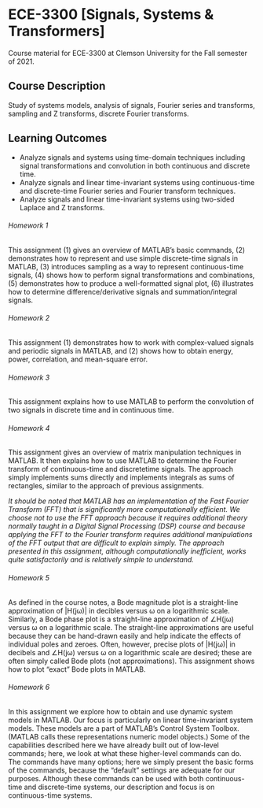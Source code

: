 # ECE-3300 [Signals, Systems & Transformers]
Course material for ECE-3300 at Clemson University for the Fall semester of 2021.

## Course Description
Study of systems models, analysis of signals, Fourier series and transforms, sampling and Z transforms, discrete Fourier transforms.

## Learning Outcomes
- Analyze signals and systems using time-domain techniques including signal transformations and convolution in both continuous and discrete time.
- Analyze signals and linear time-invariant systems using continuous-time and discrete-time Fourier series and Fourier transform techniques.
- Analyze signals and linear time-invariant systems using two-sided Laplace and Z transforms. 

###### Homework 1
This assignment (1) gives an overview of MATLAB’s basic commands, (2) demonstrates how to represent and use simple discrete-time signals in MATLAB, (3) introduces sampling as a way to represent continuous-time signals, (4) shows how to perform signal transformations and combinations, (5) demonstrates how to produce a well-formatted signal plot, (6) illustrates how to determine difference/derivative signals and summation/integral signals.

###### Homework 2
This assignment (1) demonstrates how to work with complex-valued signals and periodic signals in MATLAB, and (2) shows how to obtain energy, power, correlation, and mean-square error.

###### Homework 3
This assignment explains how to use MATLAB to perform the convolution of two signals in discrete time and in continuous time.

###### Homework 4
This assignment gives an overview of matrix manipulation techniques in MATLAB. It then explains how to use MATLAB to determine the Fourier transform of continuous-time and discretetime signals. The approach simply implements sums directly and implements integrals as sums
of rectangles, similar to the approach of previous assignments.

*It should be noted that MATLAB has an implementation of the Fast Fourier Transform (FFT) that is significantly more computationally efficient. We choose not to use the FFT approach because it requires additional theory normally taught in a Digital Signal Processing (DSP) course and because applying the FFT to the Fourier transform requires additional manipulations of the FFT output that are difficult to explain simply. The approach presented in this assignment, although computationally inefficient, works quite satisfactorily and is relatively simple to understand.*

###### Homework 5
As defined in the course notes, a Bode magnitude plot is a straight-line approximation of |H(jω)| in decibles versus ω on a logarithmic scale. Similarly, a Bode phase plot is a straight-line approximation of ∠H(jω) versus ω on a logarithmic scale. The straight-line approximations are useful because they can be hand-drawn easily and help indicate the effects of individual poles and zeroes. Often, however, precise plots of |H(jω)| in decibels and ∠H(jω) versus ω on a logarithmic scale are desired; these are often simply called Bode plots (not approximations). This assignment shows how to plot “exact” Bode plots in MATLAB.

###### Homework 6
In this assignment we explore how to obtain and use dynamic system models in MATLAB. Our focus is particularly on linear time-invariant system models. These models are a part of MATLAB’s Control System Toolbox. (MATLAB calls these representations numeric model objects.) Some of the capabilities described here we have already built out of low-level commands; here, we look at what these higher-level commands can do. The commands have many options; here we simply present the basic forms of the commands, because the “default” settings are adequate for our purposes. Although these commands can be used with both continuous-time and discrete-time systems, our description and focus is on continuous-time systems.
